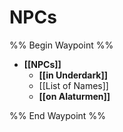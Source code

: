 # NPCs
%% Begin Waypoint %%
- **[[NPCs]]**
	- **[[in Underdark]]**
	- [[List of Names]]
	- **[[on Alaturmen]]**

%% End Waypoint %%